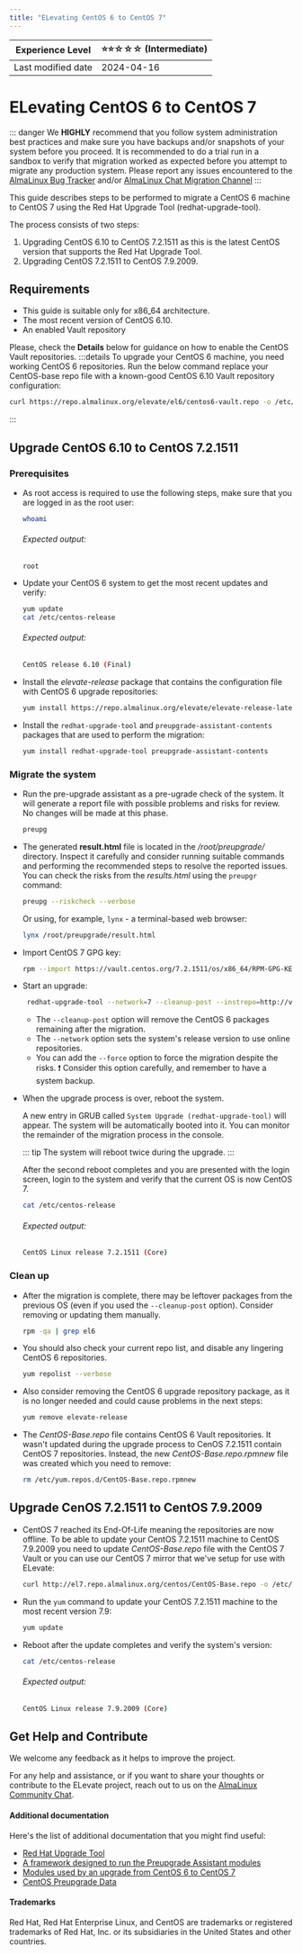 ```yaml
---
title: "ELevating CentOS 6 to CentOS 7"
---
```


| Experience Level   | ⭐⭐☆☆☆ (Intermediate) |
| ------------------ | ---------------------- |
| Last modified date | 2024-04-16             |

# ELevating CentOS 6 to CentOS 7

::: danger
We **HIGHLY** recommend that you follow system administration best practices and make sure you have backups and/or snapshots of your system before you proceed. It is recommended to do a trial run in a sandbox to verify that migration worked as expected before you attempt to migrate any production system. Please report any issues encountered to the [AlmaLinux Bug Tracker](https://bugs.almalinux.org) and/or [AlmaLinux Chat Migration Channel](https://chat.almalinux.org/almalinux/channels/migration)
:::

This guide describes steps to be performed to migrate a CentOS 6 machine to CentOS 7 using the Red Hat Upgrade Tool (redhat-upgrade-tool).

The process consists of two steps:

1.  Upgrading CentOS 6.10 to CentOS 7.2.1511 as this is the latest CentOS version that supports the Red Hat Upgrade Tool.
2.  Upgrading CentOS 7.2.1511 to CentOS 7.9.2009.

## Requirements

- This guide is suitable only for x86_64 architecture.
- The most recent version of CentOS 6.10.
- An enabled Vault repository

Please, check the **Details** below for guidance on how to enable the CentOS Vault repositories.
:::details
To upgrade your CentOS 6 machine, you need working CentOS 6 repositories. Run the below command replace your CentOS-base repo file with a known-good CentOS 6.10 Vault repository configuration:

```sh
curl https://repo.almalinux.org/elevate/el6/centos6-vault.repo -o /etc/yum.repos.d/CentOS-Base.repo
```

:::

## Upgrade CentOS 6.10 to CentOS 7.2.1511

### Prerequisites

- As root access is required to use the following steps, make sure that you are logged in as the root user:
  ```sh
  whoami
  ```
  ###### Expected output:
  ```
  root
  ```
- Update your CentOS 6 system to get the most recent updates and verify:

  ```sh
  yum update
  cat /etc/centos-release
  ```

  ###### Expected output:

  ```sh
  CentOS release 6.10 (Final)
  ```

- Install the _elevate-release_ package that contains the configuration file with CentOS 6 upgrade repositories:

  ```sh
  yum install https://repo.almalinux.org/elevate/elevate-release-latest-el6.noarch.rpm
  ```

- Install the `redhat-upgrade-tool` and `preupgrade-assistant-contents` packages that are used to perform the migration:
  ```sh
  yum install redhat-upgrade-tool preupgrade-assistant-contents
  ```

### Migrate the system

- Run the pre-upgrade assistant as a pre-ugrade check of the system. It will generate a report file with possible problems and risks for review. No changes will be made at this phase.

  ```sh
  preupg
  ```

- The generated **result.html** file is located in the _/root/preupgrade/_ directory. Inspect it carefully and consider running suitable commands and performing the recommended steps to resolve the reported issues.
  You can check the risks from the _results.html_ using the `preupgr` command:

  ```sh
  preupg --riskcheck --verbose
  ```

  Or using, for example, `lynx` - a terminal-based web browser:

  ```sh
  lynx /root/preupgrade/result.html
  ```

- Import CentOS 7 GPG key:

  ```sh
  rpm --import https://vault.centos.org/7.2.1511/os/x86_64/RPM-GPG-KEY-CentOS-7
  ```

- Start an upgrade:

  ```sh
   redhat-upgrade-tool --network=7 --cleanup-post --instrepo=http://vault.centos.org/7.2.1511/os/x86_64/
  ```

  - The `--cleanup-post` option will remove the CentOS 6 packages remaining after the migration.
  - The `--network` option sets the system's release version to use online repositories.
  - You can add the `--force` option to force the migration despite the risks.
    :exclamation: Consider this option carefully, and remember to have a system backup.

- When the upgrade process is over, reboot the system.

  A new entry in GRUB called `System Upgrade (redhat-upgrade-tool)` will appear. The system will be automatically booted into it. You can monitor the remainder of the migration process in the console.

  ::: tip
  The system will reboot twice during the upgrade.
  :::

  After the second reboot completes and you are presented with the login screen, login to the system and verify that the current OS is now CentOS 7.

  ```sh
  cat /etc/centos-release
  ```

  ###### Expected output:

  ```sh
  CentOS Linux release 7.2.1511 (Core)
  ```

### Clean up

- After the migration is complete, there may be leftover packages from the previous OS (even if you used the `--cleanup-post` option). Consider removing or updating them manually.
  ```sh
  rpm -qa | grep el6
  ```
- You should also check your current repo list, and disable any lingering CentOS 6 repositories.
  ```sh
  yum repolist --verbose
  ```
- Also consider removing the CentOS 6 upgrade repository package, as it is no longer needed and could cause problems in the next steps:
  ```sh
  yum remove elevate-release
  ```
- The _CentOS-Base.repo_ file contains CentOS 6 Vault repositories. It wasn't updated during the upgrade process to CenOS 7.2.1511 contain CentOS 7 repositories. Instead, the new _CentOS-Base.repo.rpmnew_ file was created which you need to remove:
  ```sh
  rm /etc/yum.repos.d/CentOS-Base.repo.rpmnew
  ```

## Upgrade CenOS 7.2.1511 to CentOS 7.9.2009

- CentOS 7 reached its End-Of-Life meaning the repositories are now offline. To be able to update your CentOS 7.2.1511 machine to CentOS 7.9.2009 you need to update _CentOS-Base.repo_ file with the CentOS 7 Vault or you can use our CentOS 7 mirror that we've setup for use with ELevate:

  ```sh
  curl http://el7.repo.almalinux.org/centos/CentOS-Base.repo -o /etc/yum.repos.d/CentOS-Base.repo
  ```

- Run the `yum` command to update your CentOS 7.2.1511 machine to the most recent version 7.9:
  ```sh
  yum update
  ```
- Reboot after the update completes and verify the system's version:
  ```sh
  cat /etc/centos-release
  ```
  ###### Expected output:
  ```sh
  CentOS Linux release 7.9.2009 (Core)
  ```

## Get Help and Contribute

We welcome any feedback as it helps to improve the project.

For any help and assistance, or if you want to share your thoughts or contribute to the ELevate project, reach out to us on the [AlmaLinux Community Chat](https://chat.almalinux.org/almalinux/channels/migration).

#### Additional documentation

Here's the list of additional documentation that you might find useful:

- [Red Hat Upgrade Tool](https://github.com/upgrades-migrations/redhat-upgrade-tool.git)
- [A framework designed to run the Preupgrade Assistant modules](https://github.com/upgrades-migrations/preupgrade-assistant.git)
- [Modules used by an upgrade from CentOS 6 to CentOS 7](https://github.com/upgrades-migrations/preupgrade-assistant-modules.git)
- [CentOS Preupgrade Data](https://git.centos.org/sources/preupgrade-assistant-el6toel7-data/c6/)

#### Trademarks

Red Hat, Red Hat Enterprise Linux, and CentOS are trademarks or registered trademarks of Red Hat, Inc. or its subsidiaries in the United States and other countries.
